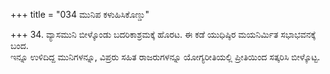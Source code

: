 +++
title = "034 ಮುನಿಪ ಕಳುಹಿಸಿಕೊಣ್ಡು"

+++
34. ವ್ಯಾಸಮುನಿ ಬೀಳ್ಕೊಂಡು ಬದರಿಕಾಶ್ರಮಕ್ಕೆ ಹೊರಟ. ಈ ಕಡೆ ಯುಧಿಷ್ಠಿರ ಮಯನಿರ್ಮಿತ ಸಭಾಭವನಕ್ಕೆ ಬಂದ.   
ಇನ್ನೂ ಉಳಿದಿದ್ದ ಮುನಿಗಳನ್ನೂ, ವಿಪ್ರರು ಸಹಿತ ರಾಜರುಗಳನ್ನೂ ಯೋಗ್ಯರೀತಿಯಲ್ಲಿ ಪ್ರೀತಿಯಿಂದ ಸತ್ಕರಿಸಿ ಬೀಳ್ಕೊಟ್ಟ.